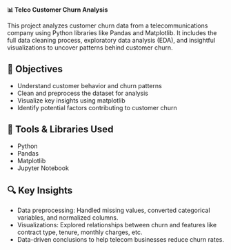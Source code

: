 **📊 Telco Customer Churn Analysis**

This project analyzes customer churn data from a telecommunications company using Python libraries like Pandas and Matplotlib. It includes the full data cleaning process, exploratory data analysis (EDA), and insightful visualizations to uncover patterns behind customer churn.

## 📌 Objectives

- Understand customer behavior and churn patterns
- Clean and preprocess the dataset for analysis
- Visualize key insights using matplotlib
- Identify potential factors contributing to customer churn

## 🔧 Tools & Libraries Used

- Python
- Pandas
- Matplotlib
- Jupyter Notebook

## 🔍 Key Insights

- Data preprocessing: Handled missing values, converted categorical variables, and normalized columns.
- Visualizations: Explored relationships between churn and features like contract type, tenure, monthly charges, etc.
- Data-driven conclusions to help telecom businesses reduce churn rates.








